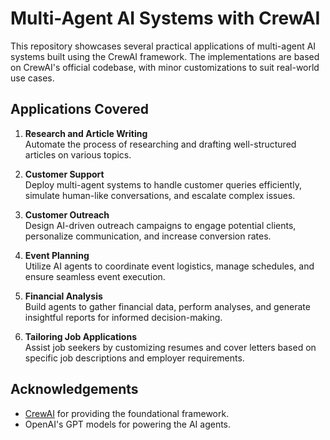 
# Multi-Agent AI Systems with CrewAI

This repository showcases several practical applications of multi-agent AI systems built using the CrewAI framework. The implementations are based on CrewAI's official codebase, with minor customizations to suit real-world use cases.

## Applications Covered
1. **Research and Article Writing**  
   Automate the process of researching and drafting well-structured articles on various topics.

2. **Customer Support**  
   Deploy multi-agent systems to handle customer queries efficiently, simulate human-like conversations, and escalate complex issues.

3. **Customer Outreach**  
   Design AI-driven outreach campaigns to engage potential clients, personalize communication, and increase conversion rates.

4. **Event Planning**  
   Utilize AI agents to coordinate event logistics, manage schedules, and ensure seamless event execution.

5. **Financial Analysis**  
   Build agents to gather financial data, perform analyses, and generate insightful reports for informed decision-making.

6. **Tailoring Job Applications**  
   Assist job seekers by customizing resumes and cover letters based on specific job descriptions and employer requirements.

## Acknowledgements
- [CrewAI](https://github.com/joaomdmoura/crewAI) for providing the foundational framework.
- OpenAI's GPT models for powering the AI agents.
